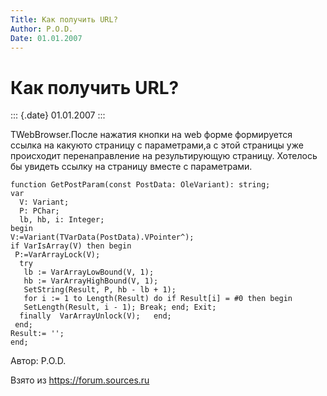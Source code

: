 ```yaml
---
Title: Как получить URL?
Author: P.O.D.
Date: 01.01.2007
---
```



Как получить URL?
=================

::: {.date}
01.01.2007
:::

TWebBrowser.После нажатия кнопки на web форме формируется ссылка на
какуюто страницу с параметрами,а с этой страницы уже происходит
перенаправление на результирующую страницу. Хотелось бы увидеть ссылку
на страницу вместе с параметрами.

    function GetPostParam(const PostData: OleVariant): string;
    var
      V: Variant;
      P: PChar;
      lb, hb, i: Integer;
    begin
    V:=Variant(TVarData(PostData).VPointer^);
    if VarIsArray(V) then begin
     P:=VarArrayLock(V);
      try
       lb := VarArrayLowBound(V, 1);
       hb := VarArrayHighBound(V, 1);
       SetString(Result, P, hb - lb + 1);
       for i := 1 to Length(Result) do if Result[i] = #0 then begin
       SetLength(Result, i - 1); Break; end; Exit;
      finally  VarArrayUnlock(V);   end;
     end;
    Result:= '';
    end;

Автор: P.O.D.

Взято из <https://forum.sources.ru>
